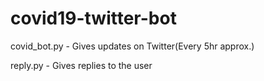 # covid19-twitter-bot

covid_bot.py - Gives updates on Twitter(Every 5hr approx.)

reply.py - Gives replies to the user
